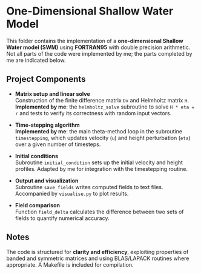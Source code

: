 # One-Dimensional Shallow Water Model

This folder contains the implementation of a **one-dimensional Shallow Water model (SWM)** using **FORTRAN95** with double precision arithmetic. Not all parts of the code were implemented by me; the parts completed by me are indicated below.  

## Project Components

* **Matrix setup and linear solve**  
  Construction of the finite difference matrix `Dx` and Helmholtz matrix `H`.  
  **Implemented by me**: the `helmholtz_solve` subroutine to solve `H * eta = r` and tests to verify its correctness with random input vectors.  

* **Time-stepping algorithm**  
  **Implemented by me**: the main theta-method loop in the subroutine `timestepping`, which updates velocity (`u`) and height perturbation (`eta`) over a given number of timesteps.  

* **Initial conditions**  
  Subroutine `initial_condition` sets up the initial velocity and height profiles. Adapted by me for integration with the timestepping routine.  

* **Output and visualization**  
  Subroutine `save_fields` writes computed fields to text files. Accompanied by `visualise.py` to plot results.  

* **Field comparison**  
  Function `field_delta` calculates the difference between two sets of fields to quantify numerical accuracy.  

## Notes

The code is structured for **clarity and efficiency**, exploiting properties of banded and symmetric matrices and using BLAS/LAPACK routines where appropriate. A Makefile is included for compilation.
